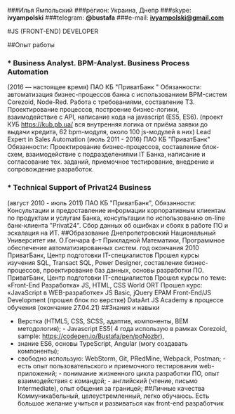 
###Илья Ямпольский 
###регион: Украина, Днепр 
###skype: **ivyampolski**
###telegram: **@bustafa** 
###e-mail: **ivyampolski@gmail.com**

#JS (FRONT-END) DEVELOPER

##Опыт работы
### * **Business Analyst. BPM-Analyst. Business Process Automation**
(2016 — настоящее время)
ПАО КБ "ПриватБанк "
Обязанности: автоматизация бизнес-процессов банка с использованием BPM-систем Corezoid, Node-Red. Работа с требованиями, составление ТЗ. Проектирование процессов, построение бизнес-логики, взаимодействие с API, написание кода на javascript (ES5, ES6).
(проект КУБ https://kub.pb.ua/ вся внутренняя логика от приёма заявки до выдачи кредита, 62 bpm-модуля, около 100 js-модулей в них)
Lead Expert in Sales Automation (июль 2011 - 2016)
ПАО КБ "ПриватБанк"
Обязанности: Проектирование бизнес-процессов, составление блок-схем, взаимодействие с подразделениями IТ Банка, написание и согласование тех. заданий, приемочное тестирование, внедрение и сопровождение разработок.

### * **Technical Support of Privat24 Business**
(август 2010 - июль 2011)
ПАО КБ "ПриватБанк",
Обязанности: Консультации и предоставление информации корпоративным клиентам по продуктам и услугам Банка, консультации по использованию on-line банк-клиента "Privat24". Сбор данных об ошибках и сбоях в работе ПО и эскалация на ИТ.
##Образование
Днепропетровский Национальный Университет им. О.Гончара
ф-т Прикладной Математики, Программное обеспечение автоматизированных систем. год окончания 2010
ПриватБанк, Центр подготовки IT-специалистов
Прошел курсы изучения SQL, Transact SQL, Power Designer, составление бизнес-процессов, проектирование баз данных, основы разработки ПО.
ПриватБанк, Центр подготовки IT-специалистов
Прошел курсы по теме: «Front-End Разработка» JS, HTML, CSS
World ORT Прошел курс: «JavaScript в WEB-разработке» JS Basic, jQuery EPAM
Front-End/JS Development (прошел блок по верстке)
DataArt JS Academy
в процессе обучения (окончание 27.04.21)
##Знания и навыки
- Верстка (HTML5, CSS, SCSS, адаптив, компоненты, BEM методология); - Javascript ES5( 4 года использую в рамках Corezoid,
sample: https://codepen.io/Bustafa/pen/poNozbr),
- знание ES6, основы TypeScript, Angular (могу создавать компоненты);
- свободно использую: WebStorm, Git, PRedMine, Webpack, Postman; - есть опыт пользовательского и приемочного тестирования web-приложений; - понимание жизненного цикла разработки ПО, опыт взаимодействия с командой; - английский (чтение, письмo Intermediate), опыт общения за границей;
##Личные качества
Коммуникабельный, целеустремленный, легко обучаюсь.
Есть большое желание учиться и развиваться как front-end разработчик